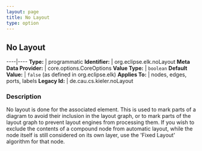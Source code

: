 ```yaml
---
layout: page
title: No Layout
type: option
---
```

## No Layout

----|----
**Type:** | programmatic
**Identifier:** | org.eclipse.elk.noLayout
**Meta Data Provider:** | core.options.CoreOptions
**Value Type:** | `boolean`
**Default Value:** | `false` (as defined in org.eclipse.elk)
**Applies To:** | nodes, edges, ports, labels
**Legacy Id:** | de.cau.cs.kieler.noLayout

### Description

No layout is done for the associated element. This is used to mark parts of a diagram to avoid their inclusion in the layout graph, or to mark parts of the layout graph to prevent layout engines from processing them. If you wish to exclude the contents of a compound node from automatic layout, while the node itself is still considered on its own layer, use the 'Fixed Layout' algorithm for that node.
